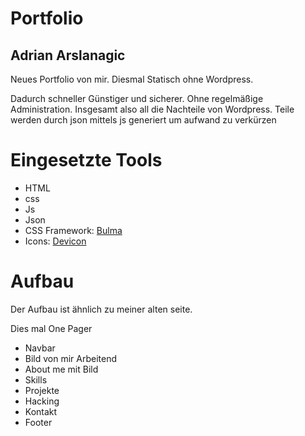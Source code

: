 # Portfolio
## Adrian Arslanagic

Neues Portfolio von mir.
Diesmal Statisch ohne Wordpress.

Dadurch schneller Günstiger und sicherer. Ohne regelmäßige Administration. Insgesamt also all die Nachteile von Wordpress.
Teile werden durch json mittels js generiert um aufwand zu verkürzen

# Eingesetzte Tools

- HTML
- css
- Js
- Json
- CSS Framework: [Bulma](https://bulma.io/documentation/start/installation/)
- Icons: [Devicon](https://github.com/devicons/devicon/)

#  Aufbau

Der Aufbau ist ähnlich zu meiner alten seite.

Dies mal One Pager 

- Navbar
- Bild von mir Arbeitend
- About me mit Bild
- Skills
- Projekte
- Hacking
- Kontakt
- Footer